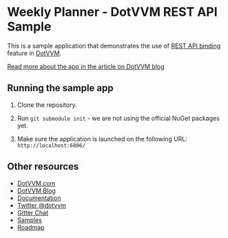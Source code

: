 # Weekly Planner - DotVVM REST API Sample

This is a sample application that demonstrates the use of [REST API binding](https://www.dotvvm.com/blog/43/The-road-to-DotVVM-2-0-Part-1-REST-API-bindings) feature in [DotVVM](https://github.com/riganti/dotvvm). 

[Read more about the app in the article on DotVVM blog](https://www.dotvvm.com/blog/46/The-power-of-REST-API-bindings)


## Running the sample app

1. Clone the repository.

2. Run `git submodule init` - we are not using the official NuGet packages yet.

3. Make sure the application is launched on the following URL: `http://localhost:6806/`


## Other resources

* [DotVVM.com](https://www.dotvvm.com)
* [DotVVM Blog](https://www.dotvvm.com/blog)
* [Documentation](https://www.dotvvm.com/docs)
* [Twitter @dotvvm](https://twitter.com/dotvvm)
* [Gitter Chat](https://gitter.im/riganti/dotvvm)
* [Samples](https://github.com/search?q=topic%3Adotvvm-sample+org%3Ariganti&type=Repositories)
* [Roadmap](https://github.com/riganti/dotvvm/blob/master/roadmap.md)
